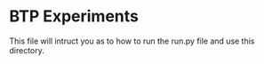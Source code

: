 # BTP Experiments
This file will intruct you as to how to run the run.py file and use this
directory.